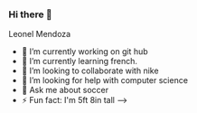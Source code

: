 ### Hi there 👋
Leonel Mendoza
<!--
**Leonel2008/Leonel2008** is a ✨ _special_ ✨ repository because its `README.md` (this file) appears on your GitHub profile.

Here are some ideas to get you started:

-->
- 🔭 I’m currently working on git hub
- 🌱 I’m currently learning french.
- 👯 I’m looking to collaborate with nike
- 🤔 I’m looking for help with computer science
- 💬 Ask me about soccer
- ⚡ Fun fact: I'm 5ft 8in tall
-->
